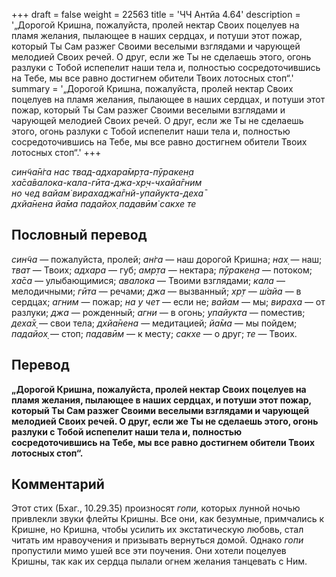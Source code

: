 +++
draft = false
weight = 22563
title = 'ЧЧ Антйа 4.64'
description = '„Дорогой Кришна, пожалуйста, пролей нектар Своих поцелуев на пламя желания, пылающее в наших сердцах, и потуши этот пожар, который Ты Сам разжег Своими веселыми взглядами и чарующей мелодией Своих речей. О друг, если же Ты не сделаешь этого, огонь разлуки с Тобой испепелит наши тела и, полностью сосредоточившись на Тебе, мы все равно достигнем обители Твоих лотосных стоп“.'
summary = '„Дорогой Кришна, пожалуйста, пролей нектар Своих поцелуев на пламя желания, пылающее в наших сердцах, и потуши этот пожар, который Ты Сам разжег Своими веселыми взглядами и чарующей мелодией Своих речей. О друг, если же Ты не сделаешь этого, огонь разлуки с Тобой испепелит наши тела и, полностью сосредоточившись на Тебе, мы все равно достигнем обители Твоих лотосных стоп“.'
+++

_син̃ча̄н̇га нас твад-адхара̄мр̣та-пӯракен̣а  
ха̄са̄валока-кала-гӣта-джа-хр̣ч-чхайа̄гним  
но чед вайам̇ вирахаджа̄гнй-упайукта-деха̄  
дхйа̄нена йа̄ма падайох̣ падавӣм̇ сакхе те_

## Пословный перевод

_син̃ча_ — пожалуйста, пролей; _ан̇га_ — наш дорогой Кришна; _нах̣_ — наш; _тват_ — Твоих; _адхара_ — губ; _амр̣та_ — нектара; _пӯракен̣а_ — потоком; _ха̄са_ — улыбающимися; _авалока_ — Твоими взглядами; _кала_ — мелодичными; _гӣта_ — речами; _джа_ — вызванный; _хр̣т_ — _ш́айа_ — в сердцах; _агним_ — пожар; _на_ _у_ _чет_ — если не; _вайам_ — мы; _вираха_ — от разлуки; _джа_ — рожденный; _агни_ — в огонь; _упайукта_ — поместив; _деха̄х̣_ — свои тела; _дхйа̄нена_ — медитацией; _йа̄ма_ — мы пойдем; _падайох̣_ — стоп; _падавӣм_ — к месту; _сакхе_ — о друг; _те_ — Твоих.

## Перевод

**„Дорогой Кришна, пожалуйста, пролей нектар Своих поцелуев на пламя желания, пылающее в наших сердцах, и потуши этот пожар, который Ты Сам разжег Своими веселыми взглядами и чарующей мелодией Своих речей. О друг, если же Ты не сделаешь этого, огонь разлуки с Тобой испепелит наши тела и, полностью сосредоточившись на Тебе, мы все равно достигнем обители Твоих лотосных стоп“.**

## Комментарий

Этот стих (Бхаг., 10.29.35) произносят _гопи,_ которых лунной ночью привлекли звуки флейты Кришны. Все они, как безумные, примчались к Кришне, но Кришна, чтобы усилить их экстатическую любовь, стал читать им нравоучения и призывать вернуться домой. Однако _гопи_ пропустили мимо ушей все эти поучения. Они хотели поцелуев Кришны, так как их сердца пылали огнем желания танцевать с Ним.
